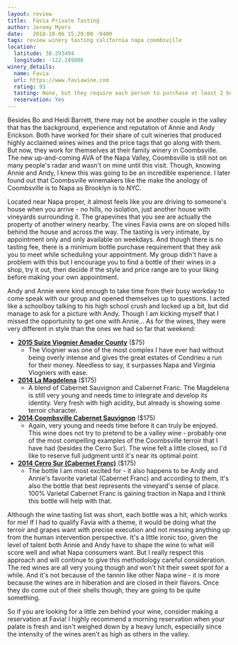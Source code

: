 ```yaml
---
layout: review
title:  Favia Private Tasting
author: Jeremy Myers
date:   2018-10-06 15:20:00 -0400
tags: review winery tasting california napa coombsville
location:
  latitude: 38.293494
  longitude: -122.249806
winery_details:
  name: Favia
  url: https://www.faviawine.com
  rating: 93
  tasting: None, but they require each person to purchase at least 2 bottles
  reservation: Yes
---
```

Besides Bo and Heidi Barrett, there may not be another couple in the valley that has the background, experience and reputation of Annie and Andy Erickson.  Both have worked for their share of cult wineries that produced highly acclaimed wines wines and the price tags that go along with them.  But now, they work for themselves at their family winery in Coombsville.  The new up-and-coming AVA of the Napa Valley, Coombsville is still not on many people's radar and wasn't on mine until this visit.  Though, knowing Annie and Andy, I knew this was going to be an incredible experience.  I later found out that Coombsville winemakers like the make the anology of Coombsville is to Napa as Brooklyn is to NYC.  

Located near Napa proper, it almost feels like you are driving to someone's house when you arrive - no hills, no isolation, just another house with vineyards surrounding it.  The grapevines that you see are actually the property of another winery nearby.  The vines Favia owns are on sloped hills behind the house and across the way.  The tasting is very intimate, by appointment only and only available on weekdays.  And though there is no tasting fee, there is a minimum bottle purchase requirement that they ask you to meet while scheduling your appointment.  My group didn't have a problem with this but I encourage you to find a bottle of their wines in a shop, try it out, then decide if the style and price range are to your liking before making your own appointment.  

Andy and Annie were kind enough to take time from their busy workday to come speak with our group and opened themselves up to questions.  I acted like a schoolboy talking to his high school crush and locked up a bit, but did manage to ask for a picture with Andy.  Though I am kicking myself that I missed the opportunity to get one with Annie...  As for the wines, they were very different in style than the ones we had so far that weekend:

* [**2015 Suize Viognier Amador County**](https://www.faviawine.com/product/2015-Favia-Suize-Viognier-Amador-County?pageID=298543A9-B2DD-8454-41A3-067A79EC92F5&sortBy=DisplayOrder&maxRows=20&) ($75)
  * The Viognier was one of the most complex I have ever had without being overly intense and gives the great estates of Condrieu a run for their money.  Needless to say, it surpasses Napa and Virginia Viogniers with ease.  
* [**2014 La Magdelena**](https://www.faviawine.com/product/2014-Favia-La-Magdalena-Red-Wine-Napa-Valley?pageID=298543A9-B2DD-8454-41A3-067A79EC92F5&sortBy=DisplayOrder&maxRows=20&) ($175)
  * A blend of Cabernet Sauvignon and Cabernet Franc.  The Magdelena is still very young and needs time to integrate and develop its identity.  Very fresh with high acidity, but already is showing some terroir character.  
* [**2014 Coombsville Cabernet Sauvignon**](https://www.faviawine.com/product/2014-Favia-Coombsville-Cabernet-Sauvignon-Napa-Valley?pageID=298543A9-B2DD-8454-41A3-067A79EC92F5&sortBy=DisplayOrder&maxRows=20&) ($175)
  * Again, very young and needs time before it can truly be enjoyed.  This wine does not try to pretend to be a valley wine - probably one of the most compelling examples of the Coombsville terroir that I have had (besides the Cerro Sur).  The wine felt a little closed, so I'd like to reserve full judgment until it's near its optimal point.
* [**2014 Cerro Sur (Cabernet Franc)**](https://www.faviawine.com/product/2014-Favia-Cerro-Sur-Red-Wine-Napa-Valley?pageID=298543A9-B2DD-8454-41A3-067A79EC92F5&sortBy=DisplayOrder&maxRows=20&) ($175)
  * The bottle I am most excited for - it also happens to be Andy and Annie's favorite varietal (Cabernet Franc) and according to them, it's also the bottle that best represents the vineyard's sense of place.  100% Varietal Cabernet Franc is gaining traction in Napa and I think this bottle will help with that.

Although the wine tasting list was short, each bottle was a hit, which works for me!  If I had to qualify Favia with a theme, it would be doing what the terroir and grapes want with precise execution and not messing anything up from the human intervention perspective.  It's a little ironic too, given the level of talent both Annie and Andy have to shape the wine to what will score well and what Napa consumers want.  But I really respect this approach and will continue to give this methodology careful consideration.  The red wines are all very young though and won't hit their sweet spot for a while.  And it's not because of the tannin like other Napa wine - it is more because the wines are in hiberation and are closed in their flavors.  Once they do come out of their shells though, they are going to be quite something.

So if you are looking for a little zen behind your wine, consider making a reservation at Favia!  I highly recommend a morning reservation when your palate is fresh and isn't weighed down by a heavy lunch, especially since the intensity of the wines aren't as high as others in the valley.
